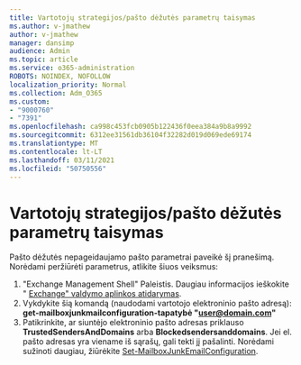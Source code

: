 ```yaml
---
title: Vartotojų strategijos/pašto dėžutės parametrų taisymas
ms.author: v-jmathew
author: v-jmathew
manager: dansimp
audience: Admin
ms.topic: article
ms.service: o365-administration
ROBOTS: NOINDEX, NOFOLLOW
localization_priority: Normal
ms.collection: Adm_O365
ms.custom:
- "9000760"
- "7391"
ms.openlocfilehash: ca998c453fcb0905b122436f0eea384a9b8a9992
ms.sourcegitcommit: 6312ee31561db36104f32282d019d069ede69174
ms.translationtype: MT
ms.contentlocale: lt-LT
ms.lasthandoff: 03/11/2021
ms.locfileid: "50750556"
---
```

# <a name="fix-user-policymailbox-settings"></a>Vartotojų strategijos/pašto dėžutės parametrų taisymas

Pašto dėžutės nepageidaujamo pašto parametrai paveikė šį pranešimą. Norėdami peržiūrėti parametrus, atlikite šiuos veiksmus:

1. "Exchange Management Shell" Paleistis. Daugiau informacijos ieškokite " [Exchange" valdymo aplinkos atidarymas](https://go.microsoft.com/fwlink/?linkid=2101432).
2. Vykdykite šią komandą (naudodami vartotojo elektroninio pašto adresą):  **get-mailboxjunkmailconfiguration-tapatybė "user@domain.com"**
3. Patikrinkite, ar siuntėjo elektroninio pašto adresas priklauso **TrustedSendersAndDomains** arba **Blockedsendersanddomains**. Jei el. pašto adresas yra viename iš sąrašų, gali tekti jį pašalinti. Norėdami sužinoti daugiau, žiūrėkite [Set-MailboxJunkEmailConfiguration](https://go.microsoft.com/fwlink/?linkid=2101047).
